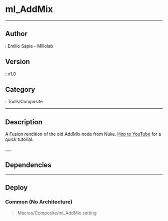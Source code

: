 # ml_AddMix
___

## Author
 : Emilio Sapia - Millolab

## Version
 : v1.0

## Category
 : Tools/Composite
___

## Description
<p> A Fusion rendition of the old AddMix node from Nuke. <a href="https://youtu.be/jl1bvoilkP4">Hop to YouTube</a> for a quick tutorial.</p>___

## Dependencies


___

## Deploy

### Common (No Architecture)

> Macros/Composite/ml_AddMix.setting  
